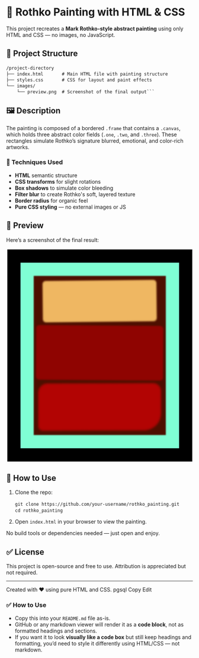 
# 🎨 Rothko Painting with HTML & CSS

This project recreates a **Mark Rothko-style abstract painting** using only HTML and CSS — no images, no JavaScript.

## 📂 Project Structure
```
/project-directory
├── index.html       # Main HTML file with painting structure
├── styles.css       # CSS for layout and paint effects
└── images/
    └── preview.png  # Screenshot of the final output```
```
## 🖼️ Description

The painting is composed of a bordered `.frame` that contains a `.canvas`, which holds three abstract color fields (`.one`, `.two`, and `.three`). These rectangles simulate Rothko’s signature blurred, emotional, and color-rich artworks.

### 🔧 Techniques Used

- **HTML** semantic structure
- **CSS transforms** for slight rotations
- **Box shadows** to simulate color bleeding
- **Filter blur** to create Rothko's soft, layered texture
- **Border radius** for organic feel
- **Pure CSS styling** — no external images or JS

## 📸 Preview

Here’s a screenshot of the final result:

![Preview of Rothko Painting](images/preview.png)

## 🚀 How to Use

1. Clone the repo:

   ```git clone https://github.com/your-username/rothko_painting.git```<br>
   ```cd rothko_painting```

2. Open `index.html` in your browser to view the painting.

No build tools or dependencies needed — just open and enjoy.

## ✅ License

This project is open-source and free to use. Attribution is appreciated but not required.

---

Created with ❤️ using pure HTML and CSS.
pgsql
Copy
Edit

### ✅ How to Use

- Copy this into your `README.md` file as-is.
- GitHub or any markdown viewer will render it as a **code block**, not as formatted headings and sections.
- If you want it to look **visually like a code box** but still keep headings and formatting, you’d need to style it differently using HTML/CSS — not markdown.









